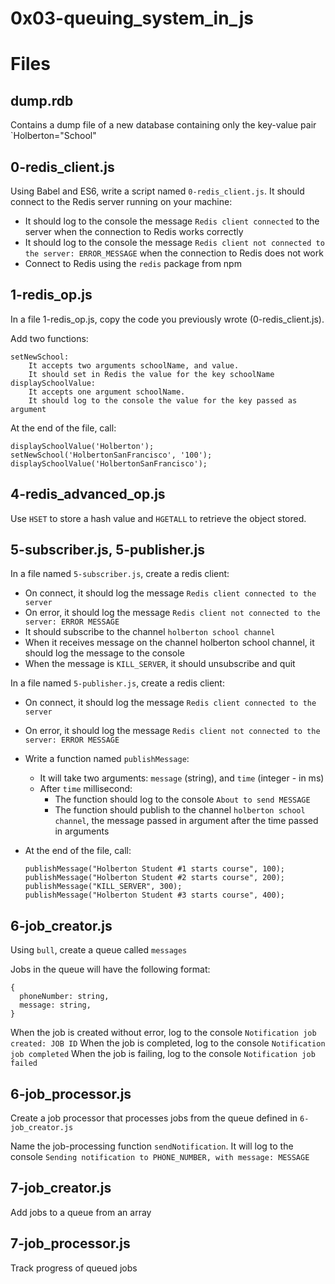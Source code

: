 # 0x03-queuing_system_in_js

# Files

## dump.rdb

Contains a dump file of a new database containing only the key-value pair `Holberton="School"

## 0-redis_client.js

Using Babel and ES6, write a script named `0-redis_client.js`. It should connect to the Redis server running on your machine:

- It should log to the console the message `Redis client connected` to the server when the connection to Redis works correctly
- It should log to the console the message `Redis client not connected to the server: ERROR_MESSAGE` when the connection to Redis does not work
- Connect to Redis using the `redis` package from npm

## 1-redis_op.js

In a file 1-redis_op.js, copy the code you previously wrote (0-redis_client.js).

Add two functions:

    setNewSchool:
        It accepts two arguments schoolName, and value.
        It should set in Redis the value for the key schoolName
    displaySchoolValue:
        It accepts one argument schoolName.
        It should log to the console the value for the key passed as argument

At the end of the file, call:

    displaySchoolValue('Holberton');
    setNewSchool('HolbertonSanFrancisco', '100');
    displaySchoolValue('HolbertonSanFrancisco');

## 4-redis_advanced_op.js

Use `HSET` to store a hash value and `HGETALL` to retrieve the object stored.

## 5-subscriber.js, 5-publisher.js

In a file named `5-subscriber.js`, create a redis client:

- On connect, it should log the message `Redis client connected to the server`
- On error, it should log the message `Redis client not connected to the server: ERROR MESSAGE`
- It should subscribe to the channel `holberton school channel`
- When it receives message on the channel holberton school channel, it should log the message to the console
- When the message is `KILL_SERVER`, it should unsubscribe and quit

In a file named `5-publisher.js`, create a redis client:

- On connect, it should log the message `Redis client connected to the server`
- On error, it should log the message `Redis client not connected to the server: ERROR MESSAGE`
- Write a function named `publishMessage`:
  - It will take two arguments: `message` (string), and `time` (integer - in ms)
  - After `time` millisecond:
    - The function should log to the console `About to send MESSAGE`
    - The function should publish to the channel `holberton school channel`, the message passed in argument after the time passed in arguments
- At the end of the file, call:

  ```
  publishMessage("Holberton Student #1 starts course", 100);
  publishMessage("Holberton Student #2 starts course", 200);
  publishMessage("KILL_SERVER", 300);
  publishMessage("Holberton Student #3 starts course", 400);
  ```

## 6-job_creator.js

Using `bull`, create a queue called `messages`

Jobs in the queue will have the following format:

```
{
  phoneNumber: string,
  message: string,
}
```

When the job is created without error, log to the console `Notification job created: JOB ID`
When the job is completed, log to the console `Notification job completed`
When the job is failing, log to the console `Notification job failed`

## 6-job_processor.js

Create a job processor that processes jobs from the queue defined in `6-job_creator.js`

Name the job-processing function `sendNotification`. It will log to the console `Sending notification to PHONE_NUMBER, with message: MESSAGE`

## 7-job_creator.js

Add jobs to a queue from an array

## 7-job_processor.js

Track progress of queued jobs
